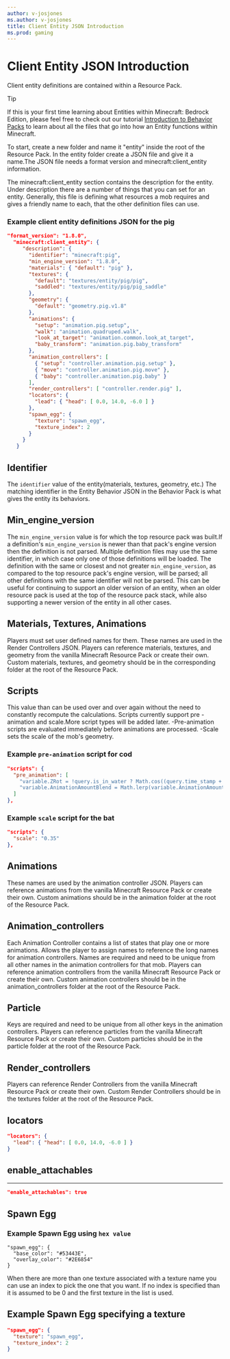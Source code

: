 ```yaml
---
author: v-josjones
ms.author: v-josjones
title: Client Entity JSON Introduction
ms.prod: gaming
---
```


# Client Entity JSON Introduction

Client entity definitions are contained within a Resource Pack.

> [!TIP]
> If this is your first time learning about Entities within Minecraft: Bedrock Edition, please feel free to check out our tutorial [Introduction to Behavior Packs](../../../../../Documents/BehaviorPack.md) to learn about all the files that go into how an Entity functions within Minecraft.

To start, create a new folder and name it "entity" inside the root of the Resource Pack. In the entity folder create a JSON file and give it a name.The JSON file needs a format version and minecraft:client_entity information.

The minecraft:client_entity section contains the description for the entity. Under description there are a number of things that you can set for an entity. Generally, this file is defining what resources a mob requires and gives a friendly name to each, that the other definition files can use.

### Example client entity definitions JSON for the pig

```json
"format_version": "1.8.0",
  "minecraft:client_entity": {
     "description": {
       "identifier": "minecraft:pig",
       "min_engine_version": "1.8.0",
       "materials": { "default": "pig" },
       "textures": {
         "default": "textures/entity/pig/pig",
         "saddled": "textures/entity/pig/pig_saddle"
       },
       "geometry": {
         "default": "geometry.pig.v1.8"
       },
       "animations": {
         "setup": "animation.pig.setup",
         "walk": "animation.quadruped.walk",
         "look_at_target": "animation.common.look_at_target",
         "baby_transform": "animation.pig.baby_transform"
       },
       "animation_controllers": [
         { "setup": "controller.animation.pig.setup" },
         { "move": "controller.animation.pig.move" },
         { "baby": "controller.animation.pig.baby" }
       ],
       "render_controllers": [ "controller.render.pig" ],
       "locators": {
         "lead": { "head": [ 0.0, 14.0, -6.0 ] }
       },
       "spawn_egg": {
         "texture": "spawn_egg",
         "texture_index": 2
       }
     }
   }

```

## Identifier

The `identifier` value of the entity(materials, textures, geometry, etc.) The matching identifier in the Entity Behavior JSON in the Behavior Pack is what gives the entity its behaviors.

## Min_engine_version

The `min_engine_version` value is for which the top resource pack was built.If a definition's `min_engine_version` is newer than that pack's engine version then the definition is not parsed.
Multiple definition files may use the same identifier, in which case only one of those definitions will be loaded. The definition with the same or closest and not greater `min_engine_version`, as compared to the top resource pack's engine version, will be parsed; all other definitions with the same identifier will not be parsed.
This can be useful for continuing to support an older version of an entity, when an older resource pack is used at the top of the resource pack stack, while also supporting a newer version of the entity in all other cases.

## Materials, Textures, Animations

Players must set user defined names for them. These names are used in the Render Controllers JSON. Players can reference materials, textures, and geometry from the vanilla Minecraft Resource Pack or create their own.  Custom materials, textures, and geometry should be in the corresponding folder at the root of the Resource Pack.

## Scripts

This value than can be used over and over again without the need to constantly recompute the calculations. Scripts currently support pre - animation and scale.More script types will be added later.
-Pre-animation scripts are evaluated immediately before animations are processed.
-Scale sets the scale of the mob's geometry.

### Example `pre-animation` script for cod

```json
"scripts": {
  "pre_animation": [
    "variable.ZRot = !query.is_in_water ? Math.cos((query.time_stamp + global.frame_alpha) * 14.32) * 90 : 0.0;",
    "variable.AnimationAmountBlend = Math.lerp(variable.AnimationAmountPrev, variable.AnimationAmount, global.frame_alpha);"
  ]
},
```

### Example `scale` script for the bat

```json
"scripts": {
  "scale": "0.35"
},
```

## Animations

These names are used by the animation controller JSON. Players can reference animations from the vanilla Minecraft Resource Pack or create their own. Custom animations should be in the animation folder at the root of the Resource Pack.

## Animation_controllers

Each Animation Controller contains a list of states that play one or more animations. Allows the player to assign names to reference the long names for animation controllers. Names are required and need to be unique from all other names in the animation controllers for that mob. Players can reference animation controllers from the vanilla Minecraft Resource Pack or create their own. Custom animation controllers should be in the animation_controllers folder at the root of the Resource Pack.

## Particle

Keys are required and need to be unique from all other keys in the animation controllers. Players can reference particles from the vanilla Minecraft Resource Pack or create their own. Custom particles should be in the particle folder at the root of the Resource Pack.

## Render_controllers

Players can reference Render Controllers from the vanilla Minecraft Resource Pack or create their own. Custom Render Controllers should be in the textures folder at the root of the Resource Pack.

## locators

```json
"locators": {
  "lead": { "head": [ 0.0, 14.0, -6.0 ] }
}
```

## enable_attachables

****
```json
"enable_attachables": true
```

## Spawn Egg

### Example Spawn Egg using `hex value`
```
"spawn_egg": {
  "base_color": "#53443E",
  "overlay_color": "#2E6854"
}
```

When there are more than one texture associated with a texture name you can use an index to pick the one that you want. If no index is specified than it is assumed to be 0 and the first texture in the list is used.

## Example Spawn Egg specifying a texture

```json
"spawn_egg": {
  "texture": "spawn_egg", 
  "texture_index": 2
}
```
